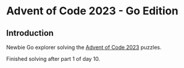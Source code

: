 # Advent of Code 2023 - Go Edition

## Introduction
Newbie Go explorer solving the [Advent of Code 2023](https://adventofcode.com/2023) puzzles. 

Finished solving after part 1 of day 10.